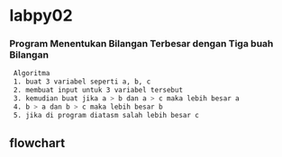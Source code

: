 # labpy02
### Program Menentukan Bilangan Terbesar dengan Tiga buah Bilangan
 
 ```bash
  Algoritma
  1. buat 3 variabel seperti a, b, c
  2. membuat input untuk 3 variabel tersebut
  3. kemudian buat jika a > b dan a > c maka lebih besar a
  4. b > a dan b > c maka lebih besar b
  5. jika di program diatasm salah lebih besar c
  ```
 ## flowchart <p>
  
